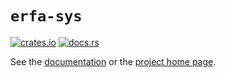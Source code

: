 # `erfa-sys`

<a href="https://crates.io/crates/erfa-sys">
  <img src="https://img.shields.io/crates/v/erfa-sys?logo=rust" alt="crates.io"></a>
<a href="https://docs.rs/crate/erfa-sys">
  <img src="https://img.shields.io/docsrs/erfa-sys?logo=rust" alt="docs.rs"></a>

See the [documentation](https://docs.rs/crate/erfa-sys) or the [project home
page](https://github.com/cjordan/rust-erfa).
